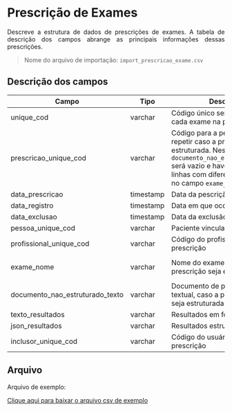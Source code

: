 # Prescrição de Exames
<p align="justify"> 
Descreve a estrutura de dados de prescrições de exames. A tabela de descrição dos campos abrange as principais informações dessas prescrições.
 </p>

> Nome do arquivo de importação: `import_prescricao_exame.csv`


 ## Descrição dos campos

| Campo                       | Tipo      | Descrição                                                                  | Restrição       |
|-----------------------------|-----------|----------------------------------------------------------------------------|-----------------|
| unique_cod                 | varchar     | Código único sem repetição para cada exame na prescrição                       |  Obrigatório            |
| prescricao_unique_cod     | varchar | Código para a pescrição. Pode repetir caso a prescrição seja estruturada. Nesse caso o campo `documento_nao_estruturado_texto` será vazio e haverá uma ou mais linhas com diferentes conteúdos no campo `exame_nome`                                        |    Obrigatório             |
| data_prescricao          | timestamp     | Data da pescrição                |                 |
| data_registro    | timestamp     | Data em que ocorreu o registro   | Obrigatório                |
| data_exclusao | timestamp     |   Data da exclusão da prescrição       |                 |
| pessoa_unique_cod            | varchar | Paciente vinculado à prescrição    |  Obrigatório               |
| profissional_unique_cod               | varchar | Código do profissional que fez a prescrição              |                 |
| exame_nome               | varchar | Nome do exame, caso a prescrição seja estruturada              | Obrigatório se `documento_nao_estruturado_texto` estiver em branco                |
| documento_nao_estruturado_texto     | varchar   | Documento de prescrição textual, caso a prescrição não seja estruturada                               | Obrigatório se `exame_nome` estiver em branco                |
| texto_resultados     | varchar   | Resultados em formato de texto                               |                 |
| json_resultados     | varchar   | Resultados estruturados em json      |                 |
| inclusor_unique_cod            | varchar |  Código do usuário que incluiu a prescrição | |

  
## Arquivo
<p align="justify">Arquivo de exemplo:</p>

[Clique aqui para baixar o arquivo csv de exemplo](arquivos_exemplos/import_prescricao_exame.csv ':ignore')
